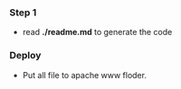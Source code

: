 ### Step 1
- read **./readme.md** to generate the code
### Deploy
- Put all file to apache www floder.
